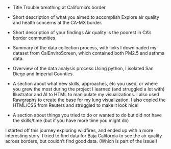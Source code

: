 * Title
Trouble breathing at California’s border

* Short description of what you aimed to accomplish
Explore air quality and health concerns at the CA-MX border.

* Short description of your findings
Air quality is the poorest in CA’s border communities.

* Summary of the data collection process, with links
I downloaded my dataset from CalEnviroScreen, which contained both PM2.5 and asthma data.

* Overview of the data analysis process
Using python, I isolated San Diego and Imperial Counties.

* A section about what new skills, approaches, etc you used, or where you grew the most during the project
I learned (and struggled a lot with) Illustrator and AI to HTML to manipulate my visualizations. I also used Rawgraphs to create the base for my lung visualization. I also copied the HTML/CSS from Reuters and struggled to make it look nice!

* A section about things you tried to do or wanted to do but did not have the skills/time (but if you have more time you might do)

I started off this journey exploring wildfires, and ended up with a more interesting story. I tried to find data for Baja California to see the air quality across borders, but couldn’t find good data. (Which is part of the issue!)
